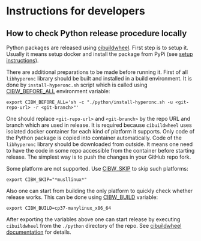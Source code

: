 # Instructions for developers

## How to check Python release procedure locally

Python packages are released using
[cibuildwheel](https://pypi.org/project/cibuildwheel/). First step is to setup
it. Usually it means setup docker and install the package from PyPi (see [setup
instructions](https://cibuildwheel.pypa.io/en/stable/setup/#local)).

There are additional preparations to be made before running it. First of all
`libhyperonc` library should be built and installed in a build environment. It
is done by `install-hyperonc.sh` script which is called using
[CIBW_BEFORE_ALL](https://cibuildwheel.pypa.io/en/stable/options/#before-all)
environment variable:
```
export CIBW_BEFORE_ALL='sh -c "./python/install-hyperonc.sh -u <git-repo-url> -r <git-branch>"'
```

One should replace `<git-repo-url>` and `<git-branch>` by the repo URL and
branch which are used in release. It is required because `cibuildwheel` uses
isolated docker container for each kind of platform it supports. Only code of
the Python package is copied into container automatically. Code of the
`libhyperonc` library should be downloaded from outside. It means one need to
have the code in some repo accessible from the container before starting
release. The simplest way is to push the changes in your GitHub repo fork.

Some platform are not supported. Use
[CIBW_SKIP](https://cibuildwheel.pypa.io/en/stable/options/#build-skip) to skip
such platforms:
```
export CIBW_SKIP="*musllinux*"
```

Also one can start from building the only platform to quickly check whether
release works. This can be done using
[CIBW_BUILD](https://cibuildwheel.pypa.io/en/stable/options/#build-skip)
variable:
```
export CIBW_BUILD=cp37-manylinux_x86_64
```

After exporting the variables above one can start release by executing
`cibuildwheel` from the `./python` directory of the repo. See [cibuildwheel
documentation](https://cibuildwheel.pypa.io/en/stable/) for details.
